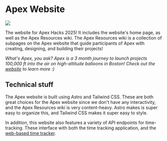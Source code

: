 # Apex Website

![](real-website/public/logo.png)

The website for Apex Hacks 2025! It includes the website's home page, as well as
the Apex Resources wiki. The Apex Resources wiki is a collection of subpages on
the Apex website that guide participants of Apex with creating, designing, and
building their projects!

_What's Apex, you ask? Apex is a 3 month journey to launch projects 100,000 ft
into the air on high-altitude balloons in Boston! Check out the
[website](https://apex.hackclub.com) to learn more :)_

## Technical stuff

The Apex website is built using Astro and Tailwind CSS. These are both great
choices for the Apex website since we don't have any interactivity, and the Apex
Resources wiki is very content-heavy. Astro makes is super easy to organize
this, and Tailwind CSS makes it super easy to style.

In addition, this website also features a variety of API endpoints for time-tracking. These 
interface with both the time tracking application, and the [web-based time tracker](https://apex.hackclub.com/time).
